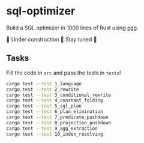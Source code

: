 # sql-optimizer

Build a SQL optimizer in 1000 lines of Rust using [egg](https://egraphs-good.github.io).

🚧 Under construction 🚧 Stay tuned 👀

## Tasks

Fill the code in `src` and pass the tests in `tests`!

```sh
cargo test --test 1_language
cargo test --test 2_rewrite
cargo test --test 3_conditional_rewrite
cargo test --test 4_constant_folding
cargo test --test 5_sql_plan
cargo test --test 6_plan_elimination
cargo test --test 7_predicate_pushdown
cargo test --test 8_projection_pushdown
cargo test --test 9_agg_extraction
cargo test --test 10_index_resolving
```
